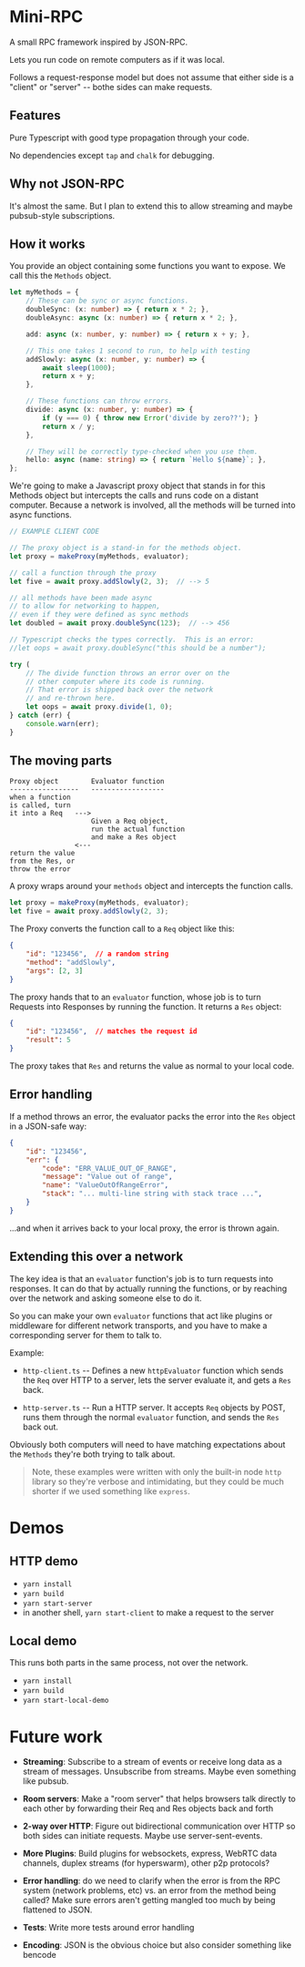 # Mini-RPC

A small RPC framework inspired by JSON-RPC.

Lets you run code on remote computers as if it was local.

Follows a request-response model but does not assume that either side is a "client" or "server" -- bothe sides can make requests.

## Features

Pure Typescript with good type propagation through your code.

No dependencies except `tap` and `chalk` for debugging.

## Why not JSON-RPC

It's almost the same.  But I plan to extend this to allow streaming and maybe pubsub-style subscriptions.

## How it works

You provide an object containing some functions you want to expose.  We call this the `Methods` object.

```ts
let myMethods = {
    // These can be sync or async functions.
    doubleSync: (x: number) => { return x * 2; },
    doubleAsync: async (x: number) => { return x * 2; },

    add: async (x: number, y: number) => { return x + y; },

    // This one takes 1 second to run, to help with testing
    addSlowly: async (x: number, y: number) => {
        await sleep(1000);
        return x + y;
    },

    // These functions can throw errors.
    divide: async (x: number, y: number) => {
        if (y === 0) { throw new Error('divide by zero??'); }
        return x / y;
    },

    // They will be correctly type-checked when you use them.
    hello: async (name: string) => { return `Hello ${name}`; },
};
```

We're going to make a Javascript proxy object that stands in for this Methods object but intercepts the calls and runs code on a distant computer.  Because a network is involved, all the methods will be turned into async functions.

```ts
// EXAMPLE CLIENT CODE

// The proxy object is a stand-in for the methods object.
let proxy = makeProxy(myMethods, evaluator);

// call a function through the proxy
let five = await proxy.addSlowly(2, 3);  // --> 5

// all methods have been made async
// to allow for networking to happen,
// even if they were defined as sync methods
let doubled = await proxy.doubleSync(123);  // --> 456

// Typescript checks the types correctly.  This is an error:
//let oops = await proxy.doubleSync("this should be a number");

try (
    // The divide function throws an error over on the
    // other computer where its code is running.
    // That error is shipped back over the network
    // and re-thrown here.
    let oops = await proxy.divide(1, 0);
} catch (err) {
    console.warn(err);
}
```

## The moving parts

```
Proxy object        Evaluator function
-----------------   ------------------
when a function
is called, turn
it into a Req   --->
                    Given a Req object,
                    run the actual function
                    and make a Res object
                <---
return the value
from the Res, or
throw the error
```

A proxy wraps around your `methods` object and intercepts the function calls.

```ts
let proxy = makeProxy(myMethods, evaluator);
let five = await proxy.addSlowly(2, 3);
```

The Proxy converts the function call to a `Req` object like this:

```json
{
    "id": "123456",  // a random string
    "method": "addSlowly",
    "args": [2, 3]
}
```

The proxy hands that to an `evaluator` function, whose job is to turn Requests into Responses by running the function.  It returns a `Res` object:

```json
{
    "id": "123456",  // matches the request id
    "result": 5
}
```

The proxy takes that `Res` and returns the value as normal to your local code.

## Error handling

If a method throws an error, the evaluator packs the error into the `Res` object in a JSON-safe way:

```json
{
    "id": "123456",
    "err": {
        "code": "ERR_VALUE_OUT_OF_RANGE",
        "message": "Value out of range",
        "name": "ValueOutOfRangeError",
        "stack": "... multi-line string with stack trace ...",
    }
}
```

...and when it arrives back to your local proxy, the error is thrown again.

## Extending this over a network

The key idea is that an `evaluator` function's job is to turn requests into responses.  It can do that by actually running the functions, or by reaching over the network and asking someone else to do it.

So you can make your own `evaluator` functions that act like plugins or middleware for different network transports, and you have to make a corresponding server for them to talk to.

Example:

* `http-client.ts` -- Defines a new `httpEvaluator` function which sends the `Req` over HTTP to a server, lets the server evaluate it, and gets a `Res` back.

* `http-server.ts` -- Run a HTTP server.  It accepts `Req` objects by POST, runs them through the normal `evaluator` function, and sends the `Res` back out.

Obviously both computers will need to have matching expectations about the `Methods` they're both trying to talk about.

> Note, these examples were written with only the built-in node `http` library so they're verbose and intimidating, but they could be much shorter if we used something like `express`.

# Demos

## HTTP demo 

* `yarn install`
* `yarn build`
* `yarn start-server`
* in another shell, `yarn start-client` to make a request to the server

## Local demo

This runs both parts in the same process, not over the network.

* `yarn install`
* `yarn build`
* `yarn start-local-demo`

# Future work

* **Streaming**: Subscribe to a stream of events or receive long data as a stream of messages.  Unsubscribe from streams.  Maybe even something like pubsub.

* **Room servers**: Make a "room server" that helps browsers talk directly to each other by forwarding their Req and Res objects back and forth

* **2-way over HTTP**: Figure out bidirectional communication over HTTP so both sides can initiate requests.  Maybe use server-sent-events.

* **More Plugins**: Build plugins for websockets, express, WebRTC data channels, duplex streams (for hyperswarm), other p2p protocols?

* **Error handling**: do we need to clarify when the error is from the RPC system (network problems, etc) vs. an error from the method being called?  Make sure errors aren't getting mangled too much by being flattened to JSON.

* **Tests**: Write more tests around error handling

* **Encoding**: JSON is the obvious choice but also consider something like bencode
